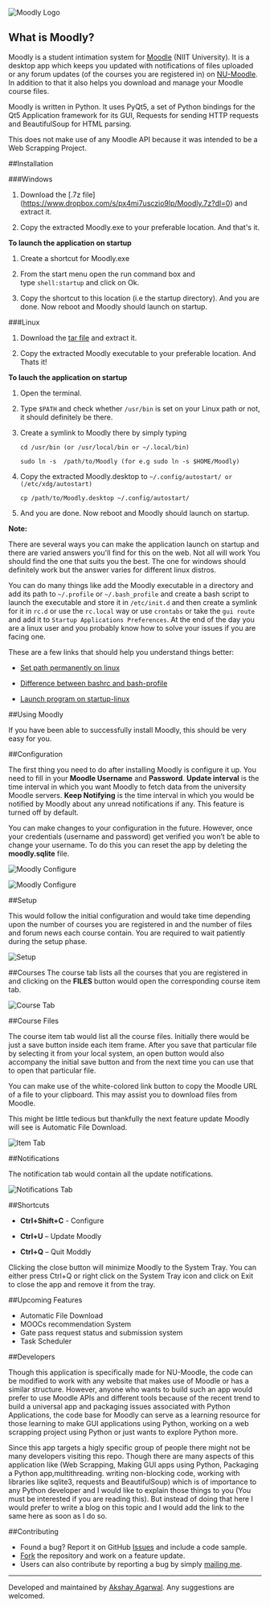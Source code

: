 
![Moodly Logo](https://github.com/AkshayAgarwal007/Moodly/blob/master/img/moodly_logo.png "Moodly Logo")

## What is Moodly?

Moodly is a student intimation system for [Moodle](https://moodle.org/) (NIIT University). It is a desktop app which keeps you updated with notifications of files uploaded or any forum updates (of the courses you are registered in) on [NU-Moodle](https://moodle.niituniversity.in/moodle/). In addition to that it also helps you download and manage your Moodle course files. 

Moodly is written in Python. It uses PyQt5, a set of Python bindings for the Qt5 Application framework for its GUI, Requests for sending HTTP requests and BeautifulSoup for HTML parsing.

This does not make use of any Moodle API because it was intended to be a Web Scrapping Project. 

##Installation

###Windows

1. Download the [.7z file] (https://www.dropbox.com/s/px4mi7usczio9lp/Moodly.7z?dl=0) and extract it.
  
2. Copy the extracted Moodly.exe to your preferable location. And that's it.

**To launch the application on startup**

1. Create a shortcut for Moodly.exe

2. From the start menu open the run command box and type `shell:startup` and click on Ok.

3. Copy the shortcut to this location (i.e the startup directory). And you are done. Now reboot and Moodly should launch on startup. 

###Linux

1. Download the [tar file](https://www.dropbox.com/s/iv082uae4e4zr41/Moodly-1.0-Alpha-Linux.tar.gz?dl=0) and extract it.

2. Copy the extracted Moodly executable to your preferable location. And Thats it!

**To lauch the application on startup**

1. Open the terminal.

2. Type `$PATH` and check whether `/usr/bin` is set on your Linux path or not, it should definitely be there.

3. Create a symlink to Moodly there by simply typing

   ```
   cd /usr/bin (or /usr/local/bin or ~/.local/bin)

   sudo ln -s  /path/to/Moodly (for e.g sudo ln -s $HOME/Moodly)
   ```

4. Copy the extracted Moodly.desktop to `~/.config/autostart/ or (/etc/xdg/autostart)`
   ```
   cp /path/to/Moodly.desktop ~/.config/autostart/
   ```

5. And you are done. Now reboot and Moodly should launch on startup. 

**Note:**

There are several ways you can make the application launch on startup and there are varied answers you'll find for this on the web. Not all will work You should find the one that suits you the best. The one for windows should definitely work but the answer varies for different linux distros.

You can do many things like add the Moodly executable in a directory and add its path to `~/.profile` or `~/.bash_profile` and create a bash script to launch the executable and store it in `/etc/init.d` and then create a symlink for it in `rc.d` or use the `rc.local` way or use `crontabs` or take the `gui route` and add it to `Startup Applications Preferences`. At the end of the day you are a linux user and you probably know how to solve your issues if you are facing one.

These are a few links that should help you understand things better:

* [Set path permanently on linux](http://stackoverflow.com/questions/14637979/how-to-permanently-set-path-on-linux)

* [Difference between bashrc and bash-profile](http://stackoverflow.com/questions/415403/whats-the-difference-between-bashrc-bash-profile-and-environment)

* [Launch program on startup-linux](http://stackoverflow.com/questions/7221757/run-automatically-program-on-startup-under-linux-ubuntu)

##Using Moodly

If you have been able to successfully install Moodly, this should be very easy for you.

##Configuration

The first thing you need to do after installing Moodly is configure it up. You need to fill in your **Moodle Username** and **Password**. **Update interval** is the time interval in which you want Moodly to fetch data from the university Moodle servers. **Keep Notifying** is the time interval in which you would be notified by Moodly about any unread notifications if any. This feature is turned off by default. 

You can make changes to your configuration in the future. However, once your credentials (username and password) get verified you won’t be able to change your username. To do this you can reset the app by deleting the **moodly.sqlite** file.


![Moodly Configure](https://github.com/AkshayAgarwal007/Moodly/blob/master/img/config_linux.png "Initial Configuration")

![Moodly Configure](https://github.com/AkshayAgarwal007/Moodly/blob/master/img/config_tab_linux.png "Changing Configurations")

##Setup

This would follow the initial configuration and would take time depending upon the number of courses you are registered in and the number of files and forum news each course contain. You are required to wait patiently during the setup phase.


![Setup](https://github.com/AkshayAgarwal007/Moodly/blob/master/img/setup_linux.png "Setup")

##Courses
The course tab lists all the courses that you are registered in and clicking on the **FILES** button would open the corresponding course item tab.


![Course Tab](https://github.com/AkshayAgarwal007/Moodly/blob/master/img/course_tab_linux.png "Course Tab")

##Course Files

The course item tab would list all the course files. Initially there would be just a save button inside each item frame. After you save that particular file by selecting it from your local system, an open button would also accompany the initial save button and from the next time you can use that to open that particular file.

You can make use of the white-colored link button to copy the Moodle URL of a file to your clipboard. This may assist you to download files from Moodle.

This might be little tedious but thankfully the next feature update Moodly will see is Automatic File Download.


![Item Tab](https://github.com/AkshayAgarwal007/Moodly/blob/master/img/item_tab_linux.png "Item Tab")

##Notifications

The notification tab would contain all the update notifications.


![Notifications Tab](https://github.com/AkshayAgarwal007/Moodly/blob/master/img/notify_tab_linux.png "Notifications Tab")

##Shortcuts 

* **Ctrl+Shift+C** - Configure

* **Ctrl+U** – Update Moodly

* **Ctrl+Q** – Quit Moddly

Clicking the close button will minimize Moodly to the System Tray. You can either press Ctrl+Q or right click on the System Tray icon and click on Exit to close the app and remove it from the tray. 

##Upcoming Features

* Automatic File Download
* MOOCs recommendation System
* Gate pass request status and submission system
* Task Scheduler

##Developers

Though this application is specifically made for NU-Moodle, the code can be modified to work with any website that makes use of Moodle or has a similar structure. However, anyone who wants to build such an app would prefer to use Moodle APIs and different tools because of the recent trend to build a universal app and packaging issues associated with Python Applications, the code base for Moodly can serve as a learning resource for those learning to make GUI applications using Python, working on a web scrapping project using Python or just wants to explore Python more.

Since this app targets a higly specific group of people there might not be many developers visiting this repo. Though there are many aspects of this application like (Web Scrapping, Making GUI apps using Python, Packaging a Python app,multithreading. writing non-blocking code, working with libraries like sqlite3, requests and BeautifulSoup) which is of importance to any Python developer and I would like to explain those things to you (You must be interested if you are reading this). But instead of doing that here I would prefer to write a blog on this topic and I would add the link to the same here as soon as I do so.

##Contributing 

* Found a bug? Report it on GitHub [Issues](https://github.com/AkshayAgarwal007/Moodly/issues) and include a code sample.
* [Fork](https://github.com/AkshayAgarwal007/Moodly/issues#fork-destination-box) the repository and work on a feature update. 
* Users can also contribute by reporting a bug by simply [mailing me](mailto:agarwal.akshay.akshay8@gmail.com). 

___

Developed and maintained by [Akshay Agarwal](mailto:agarwal.akshay.akshay8@gmail.com). Any suggestions are welcomed.
